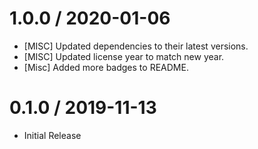 1.0.0 / 2020-01-06
==================
* [MISC] Updated dependencies to their latest versions.
* [MISC] Updated license year to match new year.
* [Misc] Added more badges to README.

0.1.0 / 2019-11-13
==================
* Initial Release